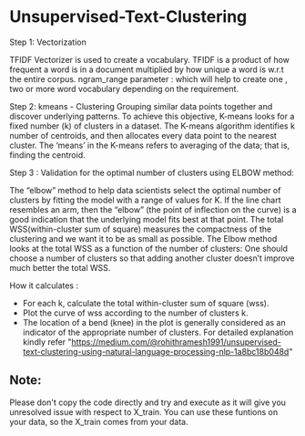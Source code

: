 # Unsupervised-Text-Clustering
Step 1: Vectorization

TFIDF Vectorizer is used to create a vocabulary.
TFIDF is a product of how frequent a word is in a document multiplied by how unique a word is w.r.t the entire corpus.
ngram_range parameter : which will help to create one , two or more word vocabulary depending on the requirement.

Step 2: kmeans - Clustering
Grouping similar data points together and discover underlying patterns. 
To achieve this objective, K-means looks for a fixed number (k) of clusters in a dataset.
The K-means algorithm identifies k number of centroids, and then allocates every data point to the nearest cluster.
The ‘means’ in the K-means refers to averaging of the data; that is, finding the centroid.

Step 3 : Validation for the optimal number of clusters using ELBOW method:

The “elbow” method to help data scientists select the optimal number of clusters by fitting the model with a range of values for K. If the line chart resembles an arm, then the “elbow” (the point of inflection on the curve) is a good indication that the underlying model fits best at that point.
The total WSS(within-cluster sum of square) measures the compactness of the clustering and we want it to be as small as possible.
The Elbow method looks at the total WSS as a function of the number of clusters: One should choose a number of clusters so that adding another cluster doesn’t improve much better the total WSS.

How it calculates : 
* For each k, calculate the total within-cluster sum of square (wss).
* Plot the curve of wss according to the number of clusters k.
* The location of a bend (knee) in the plot is generally considered as an indicator of the appropriate number of clusters.
For detailed explanation kindly refer "https://medium.com/@rohithramesh1991/unsupervised-text-clustering-using-natural-language-processing-nlp-1a8bc18b048d"

## Note:
Please don't copy the code directly and try and execute as it will give you unresolved issue with respect to X_train. You can use these funtions on your data, so the X_train comes from your data.
